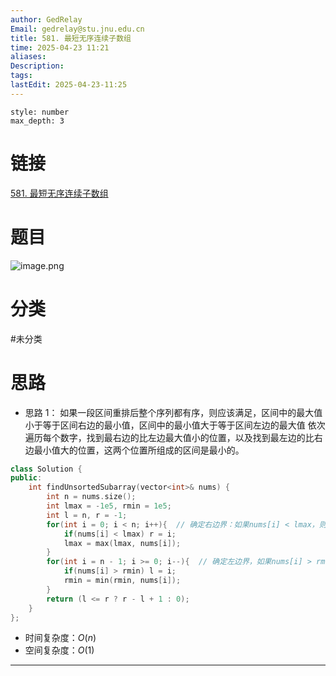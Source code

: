 ```yaml
---
author: GedRelay
Email: gedrelay@stu.jnu.edu.cn
title: 581. 最短无序连续子数组
time: 2025-04-23 11:21
aliases: 
Description: 
tags: 
lastEdit: 2025-04-23-11:25
---
```


```toc
style: number
max_depth: 3
```

# 链接
[581. 最短无序连续子数组](https://leetcode.cn/problems/shortest-unsorted-continuous-subarray/) 

# 题目
![image.png](https://ged-pic-bed.oss-cn-guangzhou.aliyuncs.com/img/202504231121569.png)


# 分类
#未分类

# 思路
- 思路 1：
如果一段区间重排后整个序列都有序，则应该满足，区间中的最大值小于等于区间右边的最小值，区间中的最小值大于等于区间左边的最大值
依次遍历每个数字，找到最右边的比左边最大值小的位置，以及找到最左边的比右边最小值大的位置，这两个位置所组成的区间是最小的。

```cpp
class Solution {
public:
    int findUnsortedSubarray(vector<int>& nums) {
        int n = nums.size();
        int lmax = -1e5, rmin = 1e5;
        int l = n, r = -1;
        for(int i = 0; i < n; i++){  // 确定右边界：如果nums[i] < lmax，则说明i左边需要重排
            if(nums[i] < lmax) r = i;
            lmax = max(lmax, nums[i]);
        }
        for(int i = n - 1; i >= 0; i--){  // 确定左边界，如果nums[i] > rmin, 则说明i右边需要重排
            if(nums[i] > rmin) l = i;
            rmin = min(rmin, nums[i]);
        }
        return (l <= r ? r - l + 1 : 0);
    }
};
```


- 时间复杂度：${O\left( n \right)  }$ 
- 空间复杂度：${O\left( 1 \right)  }$ 


---

